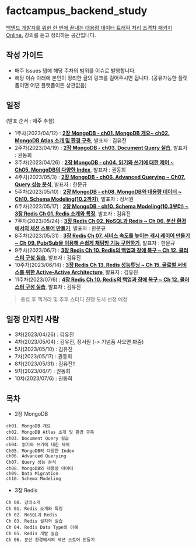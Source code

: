 # factcampus_backend_study
[백엔드 개발자를 위한 한 번에 끝내는 대용량 데이터 트래픽 처리 초격차 패키지 Online.](https://fastcampus.co.kr/dev_online_bedata?fbclid=PAAaZsIZ_1Pgea2Vpvyaq7Dv5YdB4UH1_QlYXbiZRQ1de9KK70ixBU1Eh2roI)
강의를 듣고 정리하는 공간입니다.

## 작성 가이드
* 매주 Issues 탭에 해당 주차의 범위를 이슈로 발행합니다.
* 해당 이슈 아래에 본인이 정리한 글의 링크를 걸어주시면 됩니다. (공유가능한 플랫폼이면 어떤 플랫폼이든 상관없음)

## 일정
(발표 순서 : 매주 추첨)
* 1주차(2023/04/12) : [**2장 MongoDB - ch01. MongoDB 개요~ ch02. MongoDB Atlas 소개 및 환경 구축**](https://github.com/hmg0616/factcampus_backend_study/issues/1), 발표자 : 김유진
* 2주차(2023/04/19) : [**2장 MongoDB - ch03. Document Query 실습**](https://github.com/hmg0616/factcampus_backend_study/issues/2), 발표자 : 권동희
* 3주차(2023/04/26) : [**2장 MongoDB - ch04. 읽기와 쓰기에 대한 제어 ~ Ch05. MongoDB의 다양한 Index**](https://github.com/hmg0616/factcampus_backend_study/issues/3), 발표자 : 권동희
* 4주차(2023/05/3) : [**2장 MongoDB - ch06. Advanced Querying ~ Ch07. Query 성능 분석**](https://github.com/hmg0616/factcampus_backend_study/issues/4), 발표자 : 한문규
* 5주차(2023/05/10) : [**2장 MongoDB - ch08. MongoDB와 대용량 데이터 ~ Ch10. Schema Modeling(10.2까지)**](https://github.com/hmg0616/factcampus_backend_study/issues/5), 발표자 : 정서원
* 6주차(2023/05/17) : [**2장 MongoDB - ch10. Schema Modeling(10.3부터) ~ 3장 Redis Ch 01. Redis 소개와 특징**](https://github.com/hmg0616/factcampus_backend_study/issues/6), 발표자 : 김유진
* 7주차(2023/05/24) : [**3장 Redis Ch 02. NoSQL과 Redis ~ Ch 06. 분산 환경에서의 세션 스토어 만들기**](https://github.com/hmg0616/factcampus_backend_study/issues/7), 발표자 : 한문규
* 8주차(2023/05/31) : [**3장 Redis Ch 07. 서비스 속도를 높이는 캐시 레이어 만들기 ~ Ch 09. Pub/Sub을 이용해 손쉽게 채팅방 기능 구현하기**](https://github.com/hmg0616/factcampus_backend_study/issues/8), 발표자 : 한문규
* 9주차(2023/06/7) : [**3장 Redis Ch 10. Redis의 백업과 장애 복구 ~ Ch 12. 클러스터 구성 실습**](https://github.com/hmg0616/factcampus_backend_study/issues/9), 발표자 : 김유진
* 10주차(2023/06/14) : [**3장 Redis Ch 13. Redis 성능튜닝 ~ Ch 15. 글로벌 서비스를 위한 Active-Active Architecture**](https://github.com/hmg0616/factcampus_backend_study/issues/10), 발표자 : 김유진
* 11주차(2023/07/6) : [**4장 Redis Ch 10. Redis의 백업과 장애 복구 ~ Ch 12. 클러스터 구성 실습**](https://github.com/hmg0616/factcampus_backend_study/issues/11), 발표자 : 김유진

> 종료 후 책거리 및 추후 스터디 진행 도서 선정 예정

## 일정 안지킨 사람
* 3차(2023/04/26) : 김유진
* 4차(2023/05/04) : 김유진, 정서원 (-> 기념품 사오면 봐줌)
* 5차(2023/05/10) : 김유진
* 7차(2023/05/17) : 권동희
* 8차(2023/05/31) : 김유진!!
* 9차(2023/06/7) : 권동희
* 10차(2023/07/6) : 권동희

## 목차

* 2장 MongoDB
```
ch01. MongoDB 개요
ch02. MongoDB Atlas 소개 및 환경 구축
ch03. Document Query 실습
ch04. 읽기와 쓰기에 대한 제어
Ch05. MongoDB의 다양한 Index
ch06. Advanced Querying
Ch07. Query 성능 분석
ch08. MongoDB와 대용량 데이터
ch09. Data Migration
ch10. Schema Modeling
```

* 3장 Redis
```
Ch 00. 강의소개
Ch 01. Redis 소개와 특징
Ch 02. NoSQL과 Redis
Ch 03. Redis 설치와 실습
Ch 04. Redis Data Type의 이해
Ch 05. Redis 개발 실습
Ch 06. 분산 환경에서의 세션 스토어 만들기

```
